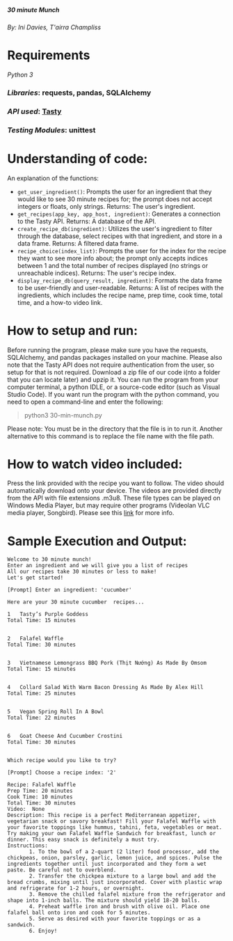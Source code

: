 ##### 30 minute Munch
###### By: Ini Davies, T'airra Champliss

# Requirements

_Python 3_

### _Libraries_: requests, pandas, SQLAlchemy
### _API used_: [Tasty](https://rapidapi.com/apidojo/api/tasty/)
### _Testing Modules_: unittest

# Understanding of code:
An explanation of the functions:
- ```get_user_ingredient()```: Prompts the user for an ingredient that they would like to see 30 minute recipes for; the prompt does not accept integers or floats, only strings. Returns: The user's ingredient.
- ```get_recipes(app_key, app_host, ingredient)```: Generates a connection to the Tasty API. Returns: A database of the API.
- ```create_recipe_db(ingredient)```: Utilizes the user's ingredient to filter through the database, select recipes with that ingredient, and store in a data frame. Returns: A filtered data frame.
- ```recipe_choice(index_list)```: Prompts the user for the index for the recipe they want to see more info about; the prompt only accepts indices between 1 and the total number of recipes displayed (no strings or unreachable indices). Returns: The user's recipe index.
- ```display_recipe_db(query_result, ingredient)```: Formats the data frame to be user-friendly and user-readable. Returns: A list of recipes with the ingredients, which includes the recipe name, prep time, cook time, total time, and a how-to video link.

# How to setup and run:
Before running the program, please make sure you have the requests, SQLAlchemy, and pandas packages installed on your machine.
Please also note that the Tasty API does not require authentication from the user, so setup for that is not required.
Download a zip file of our code i(nto a folder that you can locate later) and upzip it. You can run the program from your computer terminal, a python IDLE, or a source-code editor (such as Visual Studio Code). If you want run the program with the python command, you need to open a command-line and enter the following:

> python3 30-min-munch.py

Please note: You must be in the directory that the file is in to run it. Another alternative to this command is to replace the file name with the file path.

# How to watch video included:
Press the link provided with the recipe you want to follow. The video should automatically download onto your device. The videos are provided directly from the API with file extensions .m3u8. These file types can be played on Windows Media Player, but may require other programs (Videolan VLC media player, Songbird). Please see this [link](https://fileinfo.com/extension/m3u8#:~:text=How%20to%20open%20an%20M3U8%20file&text=You%20can%20open%20an%20M3U8,VLC%20media%20player%20(multiplatform).) for more info.

# Sample Execution and Output:
```
Welcome to 30 minute munch!
Enter an ingredient and we will give you a list of recipes
All our recipes take 30 minutes or less to make!
Let's get started!

[Prompt] Enter an ingredient: 'cucumber'

Here are your 30 minute cucumber  recipes...

1   Tasty’s Purple Goddess 
Total Time: 15 minutes


2   Falafel Waffle 
Total Time: 30 minutes


3   Vietnamese Lemongrass BBQ Pork (Thịt Nướng) As Made By Omsom 
Total Time: 15 minutes


4   Collard Salad With Warm Bacon Dressing As Made By Alex Hill 
Total Time: 25 minutes


5   Vegan Spring Roll In A Bowl 
Total Time: 22 minutes


6   Goat Cheese And Cucumber Crostini 
Total Time: 30 minutes


Which recipe would you like to try?

[Prompt] Choose a recipe index: '2'

Recipe: Falafel Waffle
Prep Time: 20 minutes
Cook Time: 10 minutes
Total Time: 30 minutes
Video:  None
Description: This recipe is a perfect Mediterranean appetizer, vegetarian snack or savory breakfast! Fill your Falafel Waffle with your favorite toppings like hummus, tahini, feta, vegetables or meat. Try making your own Falafel Waffle Sandwich for breakfast, lunch or dinner. This easy snack is definitely a must try.
Instructions: 
       1. To the bowl of a 2-quart (2 liter) food processor, add the chickpeas, onion, parsley, garlic, lemon juice, and spices. Pulse the ingredients together until just incorporated and they form a wet paste. Be careful not to overblend.
       2. Transfer the chickpea mixture to a large bowl and add the bread crumbs, mixing until just incorporated. Cover with plastic wrap and refrigerate for 1-2 hours, or overnight.
       3. Remove the chilled falafel mixture from the refrigerator and shape into 1-inch balls. The mixture should yield 18-20 balls.
       4. Preheat waffle iron and brush with olive oil. Place one falafel ball onto iron and cook for 5 minutes.
       5. Serve as desired with your favorite toppings or as a sandwich.
       6. Enjoy!
```

